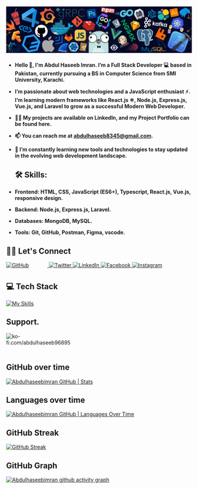 ![GitHub-bg](https://github.com/Abdulhaseebimran/Abdulhaseebimran/blob/main/background.jpeg)
<h4>
  
-  Hello 👋, I'm Abdul Haseeb Imran. I’m a Full Stack Developer 💻 based in Pakistan, currently pursuing a BS in Computer Science from SMI University, Karachi.

- I’m passionate about web technologies and a JavaScript enthusiast ⚡. I’m learning modern frameworks like React.js ⚛, Node.js, Express.js, Vue.js, and Laravel to grow as a successful Modern Web Developer.

- 👨‍💻 My projects are available on LinkedIn, and my Project Portfolio can be found here.

- 📫 You can reach me at abdulhaseeb8345@gmail.com.

- 🌱 I’m constantly learning new tools and technologies to stay updated in the evolving web development landscape.

  ## 🛠️ Skills:

- Frontend: HTML, CSS, JavaScript (ES6+), Typescript, React.js, Vue.js, responsive design.
- Backend: Node.js, Express.js, Laravel.
- Databases: MongoDB, MySQL.
- Tools: Git, GitHub, Postman, Figma, vscode.


</h4> 

## 🤝🏻 Let's Connect
<div align="left">
<a href="https://github.com/Abdulhaseebimran" target="_blank">
<img src="https://img.shields.io/badge/github-%2324292e.svg?&style=for-the-badge&logo=github&logoColor=white" alt="GitHub" style="margin-bottom: 5px; margin-right: 50px;" />
</a>
<a href="https://twitter.com/Abdul_haseeb_imran" target="_blank">
<img src="https://img.shields.io/badge/twitter-%2300acee.svg?&style=for-the-badge&logo=twitter&logoColor=white" alt="Twitter" style="margin-bottom: 5px;" />
</a>
<a href="https://www.linkedin.com/in/abdul-haseeb-36a917230/" target="_blank">
<img src="https://img.shields.io/badge/linkedin-%231E77B5.svg?&style=for-the-badge&logo=linkedin&logoColor=white" alt="LinkedIn" style="margin-bottom: 5px;" />
</a>
<a href="https://www.facebook.com/abdul.haseebimran.3/" target="_blank">
<img src="https://img.shields.io/badge/facebook-%232E87FB.svg?&style=for-the-badge&logo=facebook&logoColor=white" alt="Facebook" style="margin-bottom: 5px;" />
</a>
<a href="https://www.instagram.com/ABDUL_HASEEB_IMRAN/" target="_blank">
<img src="https://img.shields.io/badge/instagram-%23000000.svg?&style=for-the-badge&logo=instagram&logoColor=white" alt="Instagram" style="margin-bottom: 5px;" />
</a> 
</div>

## 💻 Tech Stack
[![My Skills](https://skillicons.dev/icons?i=react,js,vue,typescript,php,html,css,bootstrap,tailwind,nodejs,express,mongodb,laravel,github,git,vscode,firebase,c,java)](https://skillicons.dev)


## Support.
<p><a href="https://ko-fi.com/abdulhaseeb96895">
<img align="left" src="https://cdn.ko-fi.com/cdn/kofi3.png?v=3" height="50" width="210" alt="ko-fi.com/abdulhaseeb96895" /></a></p><br><br>
<br/>
 
## GitHub over time
[![Abdulhaseebimran GitHub | Stats](https://stats.quine.sh/Abdulhaseebimran/github?theme=dark)](https://quine.sh)
 
## Languages over time
[![Abdulhaseebimran GitHub | Languages Over Time](https://stats.quine.sh/Abdulhaseebimran/languages-over-time?theme=dark)](https://quine.sh)

## GitHub Streak
[![GitHub Streak](https://streak-stats.demolab.com?user=Abdulhaseebimran&theme=chartreuse-dark&hide_border=true)](https://git.io/streak-stats)

## GitHub Graph
[![Abdulhaseebimran github activity graph](https://github-readme-activity-graph.vercel.app/graph?username=Abdulhaseebimran&theme=github-compact	)](https://github.com/Abdulhaseebimran/github-readme-activity-graph)
 
